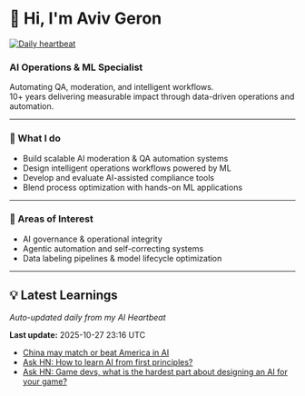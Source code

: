 # 👋 Hi, I'm Aviv Geron

[![Daily heartbeat](https://github.com/AG571/avivgeron/actions/workflows/heartbeat.yml/badge.svg)](https://github.com/AG571/avivgeron/actions/workflows/heartbeat.yml)

### AI Operations & ML Specialist
Automating QA, moderation, and intelligent workflows.  
10+ years delivering measurable impact through data-driven operations and automation.

---

### 🚀 What I do
- Build scalable AI moderation & QA automation systems  
- Design intelligent operations workflows powered by ML  
- Develop and evaluate AI-assisted compliance tools  
- Blend process optimization with hands-on ML applications  

---

### 🧠 Areas of Interest
- AI governance & operational integrity  
- Agentic automation and self-correcting systems  
- Data labeling pipelines & model lifecycle optimization

---

## 💡 Latest Learnings
_Auto-updated daily from my AI Heartbeat_

<!--START_HEARTBEAT-->

**Last update:** 2025-10-27 23:16 UTC

- [China may match or beat America in AI](https://www.economist.com/news/business/21725018-its-deep-pool-data-may-let-it-lead-artificial-intelligence-china-may-match-or-beat-america)
- [Ask HN: How to learn AI from first principles?](https://news.ycombinator.com/item?id=42827913)
- [Ask HN: Game devs, what is the hardest part about designing an AI for your game?](https://news.ycombinator.com/item?id=19321637)

<!--END_HEARTBEAT-->
